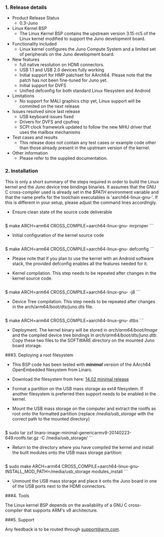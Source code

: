 ### 1.  Release details
*  Product Release Status
      - 0.3-Juno
*  Linux Kernel BSP
      - The Linux Kernel BSP contains the upstream version 3.15-rc5 of the 
        Linux kernel modified to support the Juno development board.
*  Functionality included
      - Linux kernel configures the Juno Compute System and a limited set
        of peripherals on the Juno development board.
*  New features
      - full native resolution on HDMI connectors.
      - USB 1.1 and USB 2.0 devices fully working
      - Initial support for HMP patchset for AArch64. Please note that the patch has not been fine-tuned for Juno yet.
      - Initial support for DVFS
      - Unified defconfig for both standard Linux filesystem and Android
*  Limitations
      - No support for MALI graphics chip yet, Linux support will be commited on the next release
*  Issues resolved since last release
      - USB keyboard issues fixed
      - Drivers for DVFS and cpufreq
      - SCPI clock framework updated to follow the new MHU driver that uses the mailbox mechanisms
*  Test cases and results
      - This release does not contain any test cases or example code other
          than those already present in the upstream version of the kernel.
*  Other information
      - Please refer to the supplied documentation.

### 2.  Installation

This is only a short summary of the steps required in order to build
the Linux kernel and the Juno device tree bindings binaries. It
assumes that the GNU C cross-compiler used is already set
in the _$PATH_ environment variable and that the name prefix for the
toolchain executables is 'aarch64-linux-gnu-'. If this is different
in your setup, please adjust the command lines accordingly.

*   Ensure clean state of the source code deliverable

    ```
$ make ARCH=arm64 CROSS_COMPILE=aarch64-linux-gnu- mrproper
    ```

*   Initial configuration of the kernel source code

    ```
$ make ARCH=arm64 CROSS_COMPILE=aarch64-linux-gnu- defconfig
    ```

*   Please note that if you plan to use the kernel with an Android software stack, the provided defconfig enables all the features needed for it.

*   Kernel compilation. This step needs to be repeated after changes in the kernel source code.

    ```
$ make ARCH=arm64 CROSS_COMPILE=aarch64-linux-gnu- -j8
    ```

*   Device Tree compilation. This step needs to be repeated after changes in the arch/arm64/boot/dts/juno.dts file.

    ```
$ make ARCH=arm64 CROSS_COMPILE=aarch64-linux-gnu- dtbs
    ```

*   Deployment. The kernel binary will be stored in _arch/arm64/boot/Image_ and
        the compiled device tree bindings in _arch/arm64/boot/dts/juno.dtb_. Copy
        these two files to the SOFTWARE directory on the mounted Juno board storage.

###3.  Deploying a root filesystem

* This BSP code has been tested with **_minimal_** version of the AArch64 OpenEmbedded
      filesystem from Linaro.
* Download the filesystem from here: [14.02 minimal release](http://releases.linaro.org/14.02/openembedded/aarch64/linaro-image-minimal-genericarmv8-20140223-649.rootfs.tar.gz)
* Format a partition on the USB mass storage as ext4 filesystem. If another 
      filesystem is preferred then support needs to be enabled in the kernel.
* Mount the USB mass storage on the computer and extract the rootfs as root
      onto the formatted partition (replace */media/usb_storage* with the correct
      path to the mounted directory)

    ```
$ sudo tar zxf linaro-image-minimal-genericarmv8-20140223-649.rootfs.tar.gz -C /media/usb_storage/
    ```
* Return to the directory where you have compiled the kernel and install the built modules onto the USB mass storage partition:

    ```
$ sudo make ARCH=arm64 CROSS_COMPILE=aarch64-linux-gnu- INSTALL_MOD_PATH=/media/usb_storage modules_install
    ```
* Unmount the USB mass storage and place it onto the Juno board in one of the
      USB ports next to the HDMI connectors.

###4.  Tools

The Linux kernel BSP depends on the availability of a GNU C cross-compiler
    that supports ARM's v8 architecture. 

###5.  Support

Any feedback is to be routed through [support@arm.com](mailto:support@arm.com).
